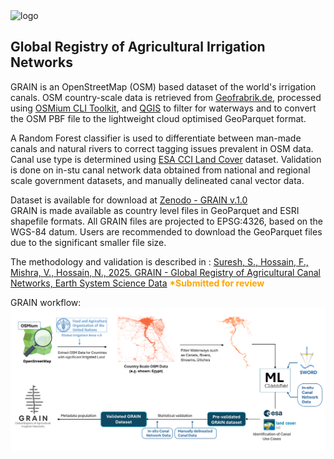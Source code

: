 <img src="./assets/images/gitRepo_cover.png" alt="logo" width="1000" height="auto">

## Global Registry of Agricultural Irrigation Networks
GRAIN is an OpenStreetMap (OSM) based dataset of the world's irrigation canals. OSM country-scale data is retrieved from [Geofrabrik.de](https://www.geofabrik.de/), processed using [OSMium CLI Toolkit](https://osmcode.org/osmium-tool/), and [QGIS](https://qgis.org/) to filter for waterways and to convert the OSM PBF file to the lightweight cloud optimised GeoParquet format. 

A Random Forest classifier is used to differentiate between man-made canals and natural rivers to correct tagging issues prevalent in OSM data. Canal use type is determined using [ESA CCI Land Cover](https://www.esa-landcover-cci.org/) dataset. Validation is done on in-stu canal network data obtained from national and regional scale government datasets, and manually delineated canal vector data. 

Dataset is available for download at [Zenodo - GRAIN v.1.0](https://doi.org/10.5281/zenodo.16748791) <br>
GRAIN is made available as country level files in GeoParquet and ESRI shapefile formats. All GRAIN files are projected to EPSG:4326, based on the WGS-84 datum. Users are recommended to download the GeoParquet files due to the significant smaller file size.

The methodology and validation is described in : [Suresh, S., Hossain, F., Mishra, V., Hossain, N., 2025. GRAIN - Global Registry of Agricultural Canal Networks, Earth System Science Data](https://www.earth-system-science-data.net/) <b style="color:orange;">*Submitted for review</b>

GRAIN workflow: <br>
<img src="./assets/images/fig_workflow.png" alt="logo" width="1000" height="auto">


